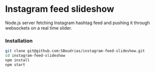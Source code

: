 Instagram feed slideshow
========================

Node.js server fetching Instagram hashtag feed and pushing it through websockets on a real time slider.

### Installation

```bash
git clone git@github.com:SBoudrias/instagram-feed-slideshow.git
cd instagram-feed-slideshow
npm install
npm start
```
